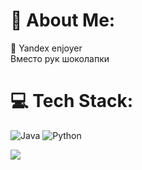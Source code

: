 
# 💫 About Me:
🔭 Yandex enjoyer<br>
Вместо рук шоколапки


# 💻 Tech Stack:
![Java](https://img.shields.io/badge/java-%23ED8B00.svg?style=for-the-badge&logo=java&logoColor=white) ![Python](https://img.shields.io/badge/python-3670A0?style=for-the-badge&logo=python&logoColor=ffdd54) 

[![](https://visitcount.itsvg.in/api?id=hishasha&icon=0&color=0)](https://visitcount.itsvg.in)

<!-- Proudly created with GPRM ( https://gprm.itsvg.in ) -->
